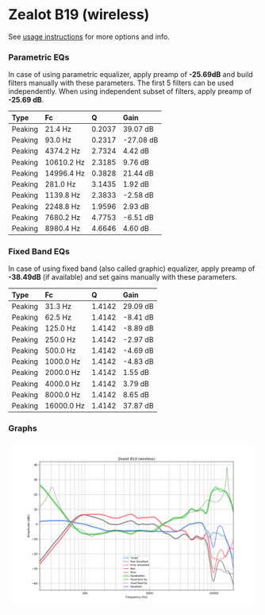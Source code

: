 # Zealot B19 (wireless)
See [usage instructions](https://github.com/jaakkopasanen/AutoEq#usage) for more options and info.

### Parametric EQs
In case of using parametric equalizer, apply preamp of **-25.69dB** and build filters manually
with these parameters. The first 5 filters can be used independently.
When using independent subset of filters, apply preamp of **-25.69 dB**.

| Type    | Fc         |      Q | Gain      |
|:--------|:-----------|:-------|:----------|
| Peaking | 21.4 Hz    | 0.2037 | 39.07 dB  |
| Peaking | 93.0 Hz    | 0.2317 | -27.08 dB |
| Peaking | 4374.2 Hz  | 2.7324 | 4.42 dB   |
| Peaking | 10610.2 Hz | 2.3185 | 9.76 dB   |
| Peaking | 14996.4 Hz | 0.3828 | 21.44 dB  |
| Peaking | 281.0 Hz   | 3.1435 | 1.92 dB   |
| Peaking | 1139.8 Hz  | 2.3833 | -2.58 dB  |
| Peaking | 2248.8 Hz  | 1.9596 | 2.93 dB   |
| Peaking | 7680.2 Hz  | 4.7753 | -6.51 dB  |
| Peaking | 8980.4 Hz  | 4.6646 | 4.60 dB   |

### Fixed Band EQs
In case of using fixed band (also called graphic) equalizer, apply preamp of **-38.49dB**
(if available) and set gains manually with these parameters.

| Type    | Fc         |      Q | Gain     |
|:--------|:-----------|:-------|:---------|
| Peaking | 31.3 Hz    | 1.4142 | 29.09 dB |
| Peaking | 62.5 Hz    | 1.4142 | -8.41 dB |
| Peaking | 125.0 Hz   | 1.4142 | -8.89 dB |
| Peaking | 250.0 Hz   | 1.4142 | -2.97 dB |
| Peaking | 500.0 Hz   | 1.4142 | -4.69 dB |
| Peaking | 1000.0 Hz  | 1.4142 | -4.83 dB |
| Peaking | 2000.0 Hz  | 1.4142 | 1.55 dB  |
| Peaking | 4000.0 Hz  | 1.4142 | 3.79 dB  |
| Peaking | 8000.0 Hz  | 1.4142 | 8.65 dB  |
| Peaking | 16000.0 Hz | 1.4142 | 37.87 dB |

### Graphs
![](./Zealot%20B19%20(wireless).png)